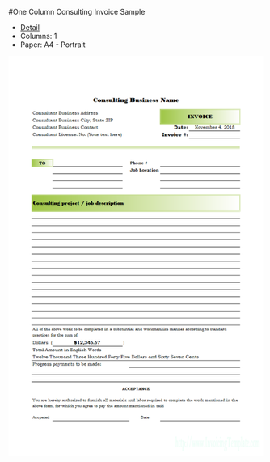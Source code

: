 ﻿#One Column Consulting Invoice Sample
- [Detail](https://www.invoicingtemplate.com/sampleconsultinginvoicesoftware)
- Columns: 1
- Paper: A4 - Portrait

![Screenshot for One Column Consulting Invoice Sample](sampleconsultinginvoicesoftware.png)